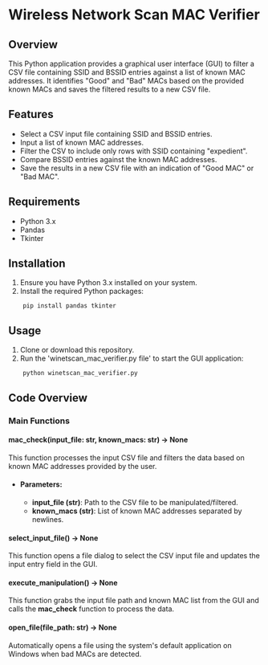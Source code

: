 # Wireless Network Scan MAC Verifier
## Overview
This Python application provides a graphical user interface (GUI) to filter a CSV file containing SSID and BSSID entries against a list of known MAC addresses. It identifies "Good" and "Bad" MACs based on the provided known MACs and saves the filtered results to a new CSV file.
## Features
- Select a CSV input file containing SSID and BSSID entries.
- Input a list of known MAC addresses.
- Filter the CSV to include only rows with SSID containing "expedient".
- Compare BSSID entries against the known MAC addresses.
- Save the results in a new CSV file with an indication of "Good MAC" or "Bad MAC".
## Requirements
- Python 3.x
- Pandas
- Tkinter
## Installation
1. Ensure you have Python 3.x installed on your system.
2. Install the required Python packages:
```
    pip install pandas tkinter
```
## Usage
1. Clone or download this repository.
2. Run the 'winetscan_mac_verifier.py file' to start the GUI application:
```
    python winetscan_mac_verifier.py
```
## Code Overview
### Main Functions
#### mac_check(input_file: str, known_macs: str) -> None
This function processes the input CSV file and filters the data based on known MAC addresses provided by the user.
- #### Parameters:
  - **input_file (str)**: Path to the CSV file to be manipulated/filtered.
  - **known_macs (str)**: List of known MAC addresses separated by newlines.
#### select_input_file() -> None
This function opens a file dialog to select the CSV input file and updates the input entry field in the GUI.
#### execute_manipulation() -> None
This function grabs the input file path and known MAC list from the GUI and calls the **mac_check** function to process the data.

#### open_file(file_path: str) -> None

Automatically opens a file using the system's default application on Windows when bad MACs are detected.

